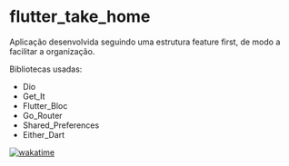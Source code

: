 # flutter_take_home

Aplicação desenvolvida seguindo uma estrutura feature first, de modo a facilitar a organização.

Bibliotecas usadas:
- Dio
- Get_It
- Flutter_Bloc
- Go_Router
- Shared_Preferences
- Either_Dart

[![wakatime](https://wakatime.com/badge/user/51c71709-cd0f-4dcf-be93-ddde3281a624/project/51d0c586-53ff-4bb3-a799-175ffa2c7210.svg)](https://wakatime.com/badge/user/51c71709-cd0f-4dcf-be93-ddde3281a624/project/51d0c586-53ff-4bb3-a799-175ffa2c7210)
